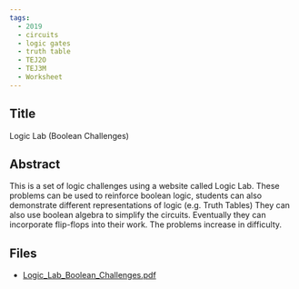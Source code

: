 ```yaml
---
tags:
  - 2019
  - circuits
  - logic gates
  - truth table
  - TEJ2O
  - TEJ3M
  - Worksheet
---
```

    
## Title

Logic Lab (Boolean Challenges)

## Abstract

This is a set of logic challenges using a website called Logic Lab. These problems can be used to reinforce boolean logic, students can also demonstrate different representations of logic (e.g. Truth Tables) They can also use boolean algebra to simplify the circuits. Eventually they can incorporate flip-flops into their work.  The problems increase in difficulty.

## Files

- [Logic_Lab_Boolean_Challenges.pdf](https://www.russellgordon.ca/acse/cemc-cse-resources/resources/2019/Owain_Jones/Logic_Lab_Boolean_Challenges.pdf)
